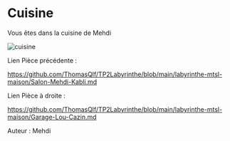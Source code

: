 # Cuisine

Vous êtes dans la cuisine de Mehdi

![cuisine](https://user-images.githubusercontent.com/115085495/197850177-b3d49982-2b03-45b6-b33d-54449f813ab1.png)

Lien Pièce précédente :

https://github.com/ThomasQlf/TP2Labyrinthe/blob/main/labyrinthe-mtsl-maison/Salon-Mehdi-Kabli.md

Lien Pièce à droite : 

https://github.com/ThomasQlf/TP2Labyrinthe/blob/main/labyrinthe-mtsl-maison/Garage-Lou-Cazin.md

Auteur : Mehdi
